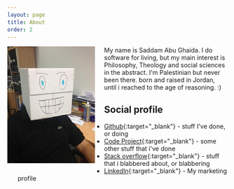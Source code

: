 ```yaml
---
layout: page
title: About
order: 2
---
```


<p>
<img src="/assets/sghaida.jpg" width="200" alt="sghaida" style="float: left; margin: 0 1.5em 15px 0; min-width: 150px; max-width: 45%" />

My name is Saddam Abu Ghaida. I do software for living, but my main interest is Philosophy, Theology and social sciences in the abstract. I'm Palestinian but never been there. born and raised in Jordan, until i reached to the age of reasoning. :) 

## Social profile

* [Github](https://github.com/sghaida){:target="_blank"} - stuff I've done, or doing
* [Code Project](https://www.codeproject.com/script/Membership/View.aspx?mid=7086044){:target="_blank"} - some other stuff that i've done
* [Stack overflow](https://stackoverflow.com/users/433646/saddam-abu-ghaida){:target="_blank"} - stuff that i blabbered about, or blabbering 
* [LinkedIn](http://www.linkedin.com/in/sghaida){:target="_blank"} - My marketing profile
